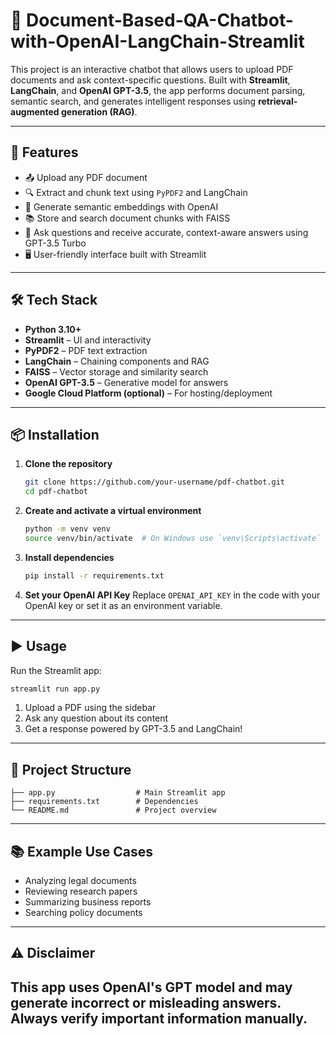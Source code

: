 # 📄 Document-Based-QA-Chatbot-with-OpenAI-LangChain-Streamlit

This project is an interactive chatbot that allows users to upload PDF documents and ask context-specific questions. Built with **Streamlit**, **LangChain**, and **OpenAI GPT-3.5**, the app performs document parsing, semantic search, and generates intelligent responses using **retrieval-augmented generation (RAG)**.

---

## 🚀 Features

* 📤 Upload any PDF document
* 🔍 Extract and chunk text using `PyPDF2` and LangChain
* 🧠 Generate semantic embeddings with OpenAI
* 📚 Store and search document chunks with FAISS
* 💬 Ask questions and receive accurate, context-aware answers using GPT-3.5 Turbo
* 🖥️ User-friendly interface built with Streamlit

---

## 🛠️ Tech Stack

* **Python 3.10+**
* **Streamlit** – UI and interactivity
* **PyPDF2** – PDF text extraction
* **LangChain** – Chaining components and RAG
* **FAISS** – Vector storage and similarity search
* **OpenAI GPT-3.5** – Generative model for answers
* **Google Cloud Platform (optional)** – For hosting/deployment

---

## 📦 Installation

1. **Clone the repository**

   ```bash
   git clone https://github.com/your-username/pdf-chatbot.git
   cd pdf-chatbot
   ```

2. **Create and activate a virtual environment**

   ```bash
   python -m venv venv
   source venv/bin/activate  # On Windows use `venv\Scripts\activate`
   ```

3. **Install dependencies**

   ```bash
   pip install -r requirements.txt
   ```

4. **Set your OpenAI API Key**
   Replace `OPENAI_API_KEY` in the code with your OpenAI key or set it as an environment variable.

---

## ▶️ Usage

Run the Streamlit app:

```bash
streamlit run app.py
```

1. Upload a PDF using the sidebar
2. Ask any question about its content
3. Get a response powered by GPT-3.5 and LangChain!

---

## 📁 Project Structure

```
├── app.py                  # Main Streamlit app
├── requirements.txt        # Dependencies
└── README.md               # Project overview
```

---

## 📚 Example Use Cases

* Analyzing legal documents
* Reviewing research papers
* Summarizing business reports
* Searching policy documents

---

## ⚠️ Disclaimer

This app uses OpenAI's GPT model and may generate incorrect or misleading answers. Always verify important information manually.
---
